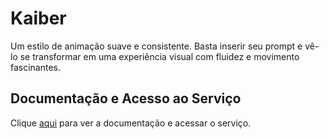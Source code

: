 # Kaiber

Um estilo de animação suave e consistente. Basta inserir seu prompt e vê-lo se transformar em uma experiência visual com fluidez e movimento fascinantes.

## Documentação e Acesso ao Serviço

Clique [aqui](https://kaiber.ai) para ver a documentação e acessar o serviço.